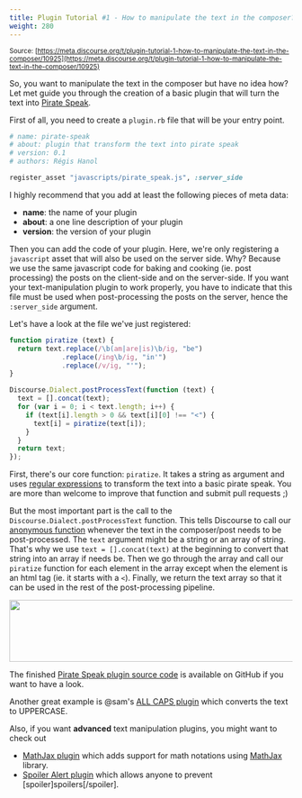 ```yaml
---
title: Plugin Tutorial #1 - How to manipulate the text in the composer?
weight: 280
---
```


<small class="documentation-source">Source: [https://meta.discourse.org/t/plugin-tutorial-1-how-to-manipulate-the-text-in-the-composer/10925](https://meta.discourse.org/t/plugin-tutorial-1-how-to-manipulate-the-text-in-the-composer/10925)</small>

So, you want to manipulate the text in the composer but have no idea how? Let met guide you through the creation of a basic plugin that will turn the text into [Pirate Speak](http://en.wikipedia.org/wiki/International_Talk_Like_a_Pirate_Day).

First of all, you need to create a `plugin.rb` file that will be your entry point.

```ruby
# name: pirate-speak
# about: plugin that transform the text into pirate speak
# version: 0.1
# authors: Régis Hanol

register_asset "javascripts/pirate_speak.js", :server_side
```

I highly recommend that you add at least the following pieces of meta data:

- **name**: the name of your plugin
- **about**: a one line description of your plugin
- **version**: the version of your plugin

Then you can add the code of your plugin. Here, we're only registering a `javascript` asset that will also be used on the server side. Why? Because we use the same javascript code for baking and cooking (ie. post processing) the posts on the client-side and on the server-side. If you want your text-manipulation plugin to work properly, you have to indicate that this file must be used when post-processing the posts on the server, hence the `:server_side` argument.

Let's have a look at the file we've just registered:

```javascript
function piratize (text) {
  return text.replace(/\b(am|are|is)\b/ig, "be")
             .replace(/ing\b/ig, "in'")
             .replace(/v/ig, "'");
}

Discourse.Dialect.postProcessText(function (text) {
  text = [].concat(text);
  for (var i = 0; i < text.length; i++) {
    if (text[i].length > 0 && text[i][0] !== "<") {
      text[i] = piratize(text[i]);
    }
  }
  return text;
});
```

First, there's our core function: `piratize`. It takes a string as argument and uses [regular expressions](http://en.wikipedia.org/wiki/Regular_expression) to transform the text into a basic pirate speak. You are more than welcome to improve that function and submit pull requests ;)

But the most important part is the call to the `Discourse.Dialect.postProcessText` function. This tells Discourse to call our [anonymous function](http://stackoverflow.com/questions/1140089/how-does-an-anonymous-function-in-javascript-work) whenever the text in the composer/post needs to be post-processed. The `text` argument might be a string or an array of string. That's why we use `text = [].concat(text)` at the beginning to convert that string into an array if needs be. Then we go through the array and call our `piratize` function for each element in the array except when the element is an html tag (ie. it starts with a `<`). Finally, we return the text array so that it can be used in the rest of the post-processing pipeline.

<img src="//discourse-meta.s3-us-west-1.amazonaws.com/original/2X/a/af21e5dfd814ad6d22b614ef4576a8f609f5acfa.png" width="671" height="110"> 

The finished [Pirate Speak plugin source code](https://github.com/discourse/discourse-pirate-speak) is available on GitHub if you want to have a look.

Another great example is @sam's [ALL CAPS plugin](http://meta.discourse.org/t/brand-new-plugin-interface/8793/2) which converts the text to UPPERCASE.

Also, if you want **advanced** text manipulation plugins, you might want to check out

- [MathJax plugin](http://meta.discourse.org/t/brand-new-plugin-interface/8793/43) which adds support for math notations using [MathJax](http://www.mathjax.org/) library.
- [Spoiler Alert plugin](https://github.com/discourse/discourse-spoiler-alert) which allows anyone to prevent [spoiler]spoilers[/spoiler].
